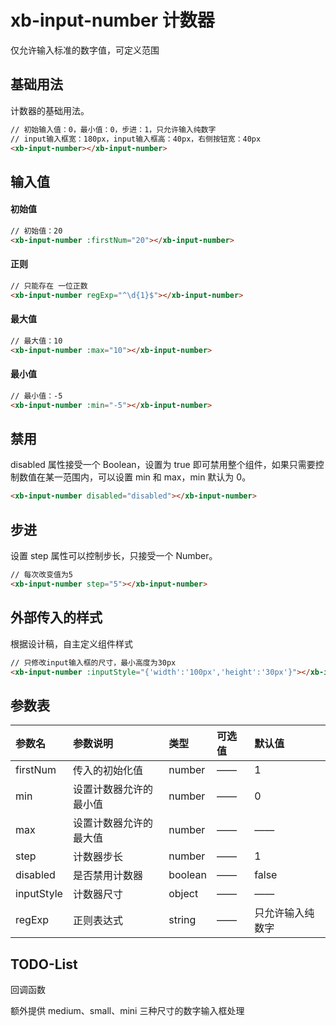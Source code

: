 # xb-input-number 计数器

仅允许输入标准的数字值，可定义范围

## 基础用法

计数器的基础用法。

<div class="demo-button">
  <div>
    <xb-input-number></xb-input-number>
  </div>
</div>

```html
// 初始输入值：0，最小值：0，步进：1，只允许输入纯数字
// input输入框宽：180px，input输入框高：40px，右侧按钮宽：40px
<xb-input-number></xb-input-number>
```

## 输入值

#### 初始值

<div class="demo-button" style="margin-top:10px;">
  <div>
    <xb-input-number :firstNum=20></xb-input-number>
  </div>
</div>

```html
// 初始值：20
<xb-input-number :firstNum="20"></xb-input-number>
```

#### 正则

<div class="demo-button" style="margin-top:10px;">
  <div>
    <xb-input-number regExp="^\d{1}$"></xb-input-number>
</div>
</div>

```html
// 只能存在 一位正数 
<xb-input-number regExp="^\d{1}$"></xb-input-number>
```

#### 最大值

<div class="demo-button" style="margin-top:10px;">
  <div>
    <xb-input-number :max='10'></xb-input-number>
</div>
</div>

```html
// 最大值：10 
<xb-input-number :max="10"></xb-input-number>
```

#### 最小值

<div class="demo-button" style="margin-top:10px;">
  <div>
    <xb-input-number :min='-5'></xb-input-number>
</div>
</div>

```html
// 最小值：-5 
<xb-input-number :min="-5"></xb-input-number>
```

## 禁用

disabled 属性接受一个 Boolean，设置为 true 即可禁用整个组件，如果只需要控制数值在某一范围内，可以设置 min 和 max，min 默认为 0。

<div class="demo-button">
  <div>
    <xb-input-number disabled="disabled"></xb-input-number>
  </div>
</div>

```html
<xb-input-number disabled="disabled"></xb-input-number>
```

## 步进

设置 step 属性可以控制步长，只接受一个 Number。

<div class="demo-button">
  <div>
    <xb-input-number step='5'></xb-input-number>
  </div>
</div>

```html
// 每次改变值为5 
<xb-input-number step="5"></xb-input-number>
```

## 外部传入的样式

根据设计稿，自主定义组件样式

<div class="demo-button">
  <div>
    <xb-input-number :inputStyle="{'width':'100px','height':'30px'}"></xb-input-number>
  </div>
</div>

```html
// 只修改input输入框的尺寸，最小高度为30px
<xb-input-number :inputStyle="{'width':'100px','height':'30px'}"></xb-input-number>
```

[^_^]: update

## 参数表

| 参数名     | 参数说明               | 类型    | 可选值 | 默认值           |
| :--------- | :--------------------- | :------ | :----- | :--------------- |
| firstNum   | 传入的初始化值         | number  | ——     | 1                |
| min        | 设置计数器允许的最小值 | number  | ——     | 0                |
| max        | 设置计数器允许的最大值 | number  | ——     | ——               |
| step       | 计数器步长             | number  | ——     | 1                |
| disabled   | 是否禁用计数器         | boolean | ——     | false            |
| inputStyle | 计数器尺寸             | object  | ——     | ——               |
| regExp     | 正则表达式             | string  | ——     | 只允许输入纯数字 |

## TODO-List

回调函数

额外提供 medium、small、mini 三种尺寸的数字输入框处理
